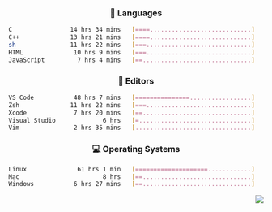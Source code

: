 <!--
<p align="center">
  <img height="50" src="https://cdn.simpleicons.org/c/81c8be" title="clang" alt="clang">
  <img height="50" src="https://cdn.simpleicons.org/c++/81c8be" title="cpp" alt="cpp">
  <img height="50" src="https://cdn.simpleicons.org/arm/81c8be" title="arm" alt="arm">
  <img height="50" src="https://cdn.simpleicons.org/stmicroelectronics/81c8be" title="stmicroelectronics" alt="stmicroelectronics">
  <img height="50" src="https://cdn.simpleicons.org/raspberrypi/81c8be" title="raspberrypi" alt="raspberrypi">
  <img height="50" src="https://cdn.simpleicons.org/cmake/81c8be" title="cmake" alt="cmake">
  <img height="50" src="https://cdn.simpleicons.org/gnubash/81c8be" title="gnubash" alt="gnubash">
</p>
-->

<!--START_SECTION:wakatime_gen-->
<div align="center">

### :hammer: Languages

```sh
C                14 hrs 34 mins   [====............................]    19.30%
C++              13 hrs 21 mins   [====............................]    17.71%
sh               11 hrs 22 mins   [===.............................]    15.07%
HTML              10 hrs 9 mins   [===.............................]    13.45%
JavaScript         7 hrs 4 mins   [==..............................]     9.37%
```

</div>

<div align="center">

### :floppy_disk: Editors

```sh
VS Code           48 hrs 7 mins   [===============.................]    63.76%
Zsh              11 hrs 22 mins   [===.............................]    15.07%
Xcode             7 hrs 20 mins   [==..............................]     9.72%
Visual Studio             6 hrs   [=...............................]     7.96%
Vim               2 hrs 35 mins   [................................]     3.43%
```

</div>

<div align="center">

### :computer: Operating Systems

```sh
Linux              61 hrs 1 min   [====================............]    80.84%
Mac                       8 hrs   [==..............................]    10.61%
Windows           6 hrs 27 mins   [==..............................]     8.55%
```

</div>


<!--END_SECTION:wakatime_gen-->

<div align="right">

[![](https://komarev.com/ghpvc/?username=luswdev&color=283044&style=for-the-badge&label=visiters)](https://github.com/luswdev)

</div>
